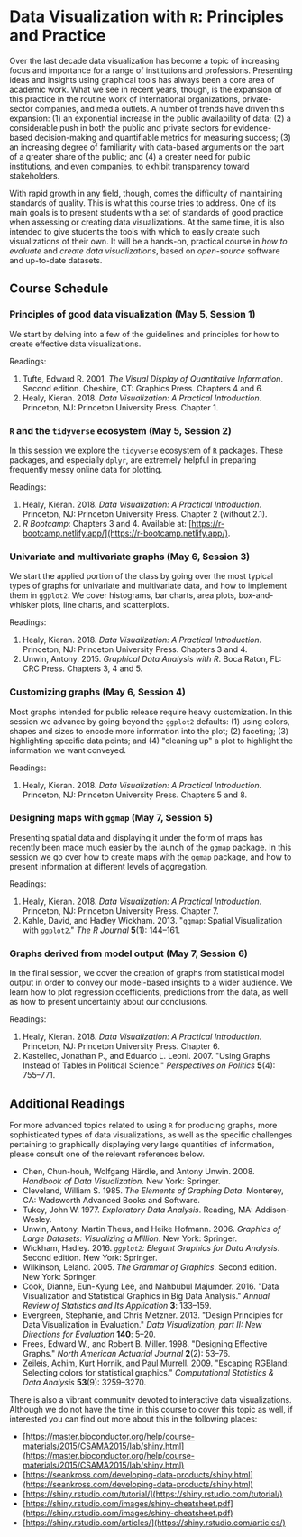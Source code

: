 # Data Visualization with `R`: Principles and Practice

Over the last decade data visualization has become a topic of increasing focus and importance for a range of institutions and professions. Presenting ideas and insights using graphical tools has always been a core area of academic work. What we see in recent years, though, is the expansion of this practice in the routine work of international organizations, private-sector companies, and media outlets. A number of trends have driven this expansion: (1) an exponential increase in the public availability of data; (2) a considerable push in both the public and private sectors for evidence-based decision-making and quantifiable metrics for measuring success; (3) an increasing degree of familiarity with data-based arguments on the part of a greater share of the public; and (4) a greater need for public institutions, and even companies, to exhibit transparency toward stakeholders.

With rapid growth in any field, though, comes the difficulty of maintaining standards of quality. This is what this course tries to address. One of its main goals is to present students with a set of standards of good practice when assessing or creating data visualizations. At the same time, it is also intended to give students the tools with which to easily create such visualizations of their own. It will be a hands-on, practical course in *how to evaluate* and *create data visualizations*, based on *open-source* software and up-to-date datasets.

## Course Schedule

### Principles of good data visualization (May 5, Session 1)

We start by delving into a few of the guidelines and principles for how to create effective data visualizations.

Readings:

1. Tufte, Edward R. 2001. *The Visual Display of Quantitative Information*. Second edition. Cheshire, CT: Graphics Press. Chapters 4 and 6.
2. Healy, Kieran. 2018. *Data Visualization: A Practical Introduction*. Princeton, NJ: Princeton University Press. Chapter 1.

### `R` and the `tidyverse` ecosystem (May 5, Session 2)

In this session we explore the `tidyverse` ecosystem of `R` packages. These packages, and especially `dplyr`, are extremely helpful in preparing frequently messy online data for plotting.

Readings:
1. Healy, Kieran. 2018. *Data Visualization: A Practical Introduction*. Princeton, NJ: Princeton University Press. Chapter 2 (without 2.1).
2. *R Bootcamp*: Chapters 3 and 4. Available at: [https://r-bootcamp.netlify.app/](https://r-bootcamp.netlify.app/).

### Univariate and multivariate graphs (May 6, Session 3)

We start the applied portion of the class by going over the most typical types of graphs for univariate and multivariate data, and how to implement them in `ggplot2`. We cover histograms, bar charts, area plots, box-and-whisker plots, line charts, and scatterplots.

Readings:

1. Healy, Kieran. 2018. *Data Visualization: A Practical Introduction*. Princeton, NJ: Princeton University Press. Chapters 3 and 4.
2. Unwin, Antony. 2015. *Graphical Data Analysis with R*. Boca Raton, FL: CRC Press. Chapters 3, 4 and 5.

### Customizing graphs (May 6, Session 4)

Most graphs intended for public release require heavy customization. In this session we advance by going beyond the `ggplot2` defaults: (1) using colors, shapes and sizes to encode more information into the plot; (2) faceting; (3) highlighting specific data points; and (4) "cleaning up" a plot to highlight the information we want conveyed.

Readings:

1. Healy, Kieran. 2018. *Data Visualization: A Practical Introduction*. Princeton, NJ: Princeton University Press. Chapters 5 and 8.

### Designing maps with `ggmap` (May 7, Session 5)

Presenting spatial data and displaying it under the form of maps has recently been made much easier by the launch of the `ggmap` package. In this session we go over how to create maps with the `ggmap` package, and how to present information at different levels of aggregation.

Readings:

1. Healy, Kieran. 2018. *Data Visualization: A Practical Introduction*. Princeton, NJ: Princeton University Press. Chapter 7.
2. Kahle, David, and Hadley Wickham. 2013. "`ggmap`: Spatial Visualization with `ggplot2`." *The R Journal* **5**(1): 144–161.

### Graphs derived from model output (May 7, Session 6)

In the final session, we cover the creation of graphs from statistical model output in order to convey our model-based insights to a wider audience. We learn how to plot regression coefficients, predictions from the data, as well as how to present uncertainty about our conclusions.

Readings:

1. Healy, Kieran. 2018. *Data Visualization: A Practical Introduction*. Princeton, NJ: Princeton University Press. Chapter 6.
2. Kastellec, Jonathan P., and Eduardo L. Leoni. 2007. "Using Graphs Instead of Tables in Political Science." *Perspectives on Politics* **5**(4): 755–771.


## Additional Readings

For more advanced topics related to using `R` for producing graphs, more sophisticated types of data visualizations, as well as the specific challenges pertaining to graphically displaying very large quantities of information, please consult one of the relevant references below.

- Chen, Chun-houh, Wolfgang Härdle, and Antony Unwin. 2008. *Handbook of Data Visualization*. New York: Springer.
- Cleveland, William S. 1985. *The Elements of Graphing Data*. Monterey, CA: Wadsworth Advanced Books and Software.
- Tukey, John W. 1977. *Exploratory Data Analysis*. Reading, MA: Addison-Wesley.
- Unwin, Antony, Martin Theus, and Heike Hofmann. 2006. *Graphics of Large Datasets: Visualizing a Million*. New York: Springer.
- Wickham, Hadley. 2016. *`ggplot2`: Elegant Graphics for Data Analysis*. Second edition. New York: Springer.
- Wilkinson, Leland. 2005. *The Grammar of Graphics*. Second edition. New York: Springer.
- Cook, Dianne, Eun-Kyung Lee, and Mahbubul Majumder. 2016. "Data Visualization and Statistical Graphics in Big Data Analysis." *Annual Review of Statistics and Its Application* **3**: 133–159.
- Evergreen, Stephanie, and Chris Metzner. 2013. "Design Principles for Data Visualization in Evaluation." *Data Visualization, part II: New Directions for Evaluation* **140**: 5–20.
- Frees, Edward W., and Robert B. Miller. 1998. "Designing Effective Graphs." *North American Actuarial Journal* **2**(2): 53–76.
- Zeileis, Achim, Kurt Hornik, and Paul Murrell. 2009. "Escaping RGBland: Selecting colors for statistical graphics." *Computational Statistics & Data Analysis* **53**(9): 3259–3270.

There is also a vibrant community devoted to interactive data visualizations. Although we do not have the time in this course to cover this topic as well, if interested you can find out more about this in the following places:

- [https://master.bioconductor.org/help/course-materials/2015/CSAMA2015/lab/shiny.html](https://master.bioconductor.org/help/course-materials/2015/CSAMA2015/lab/shiny.html)
- [https://seankross.com/developing-data-products/shiny.html](https://seankross.com/developing-data-products/shiny.html)
- [https://shiny.rstudio.com/tutorial/](https://shiny.rstudio.com/tutorial/)
- [https://shiny.rstudio.com/images/shiny-cheatsheet.pdf](https://shiny.rstudio.com/images/shiny-cheatsheet.pdf)
- [https://shiny.rstudio.com/articles/](https://shiny.rstudio.com/articles/)